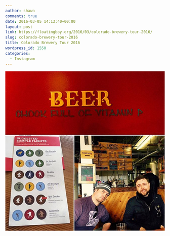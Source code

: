 ```yaml
---
author: shawn
comments: true
date: 2016-03-05 14:13:40+00:00
layout: post
link: https://floatingboy.org/2016/03/colorado-brewery-tour-2016/
slug: colorado-brewery-tour-2016
title: Colorado Brewery Tour 2016
wordpress_id: 1550
categories:
  - Instagram
---
```


[![Colorado Brewery Tour 2016](/assets/media/2016/03/12519609_1688290321412921_873194545_n.jpg)](/assets/media/2016/03/12519609_1688290321412921_873194545_n.jpg)
